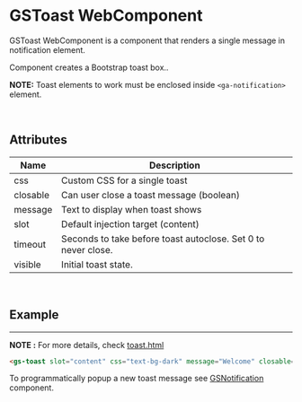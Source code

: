 # GSToast WebComponent
 
GSToast WebComponent is a component that renders a single message in notification element.

Component creates a Bootstrap toast box..
 
 **NOTE:** Toast elements to work must be enclosed inside ```<ga-notification>``` element.
 
<br>

## Attributes

| Name         | Description                              |
|--------------|------------------------------------------|
| css          | Custom CSS for a single toast            |
| closable     | Can user close a toast message (boolean) |
| message      | Text to display when toast shows         |
| slot         | Default injection target (content)       |
| timeout      | Seconds to take before toast autoclose. Set 0 to never close. |
| visible      | Initial toast state.                     |

<br>

## Example
---
 
**NOTE :** 
For more details, check [toast.html](../../../demos/toast.html)

```html
<gs-toast slot="content" css="text-bg-dark" message="Welcome" closable="false" timeout="0" visible="true"></gs-toast>
```

To programmatically popup a new toast message see [GSNotification](./GSNotification.md) component.
 

